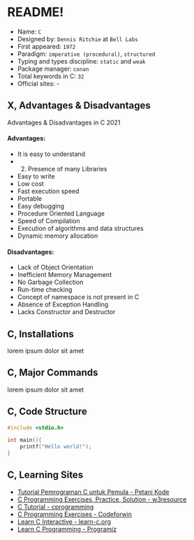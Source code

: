 # README!
* Name: `C`
* Designed by: `Dennis Ritchie` at `Bell Labs`
* First appeared: `1972`
* Paradigm:  `imperative (procedural)`, `structured`
* Typing and types discipline: `static` and `weak`
* Package manager: `conan`
* Total keywords in C: `32` 
* Official sites: -

## X, Advantages & Disadvantages
Advantages & Disadvantages in C 2021
#### Advantages:
* It is easy to understand
* 2. Presence of many Libraries
* Easy to write
* Low cost
* Fast execution speed
* Portable
* Easy debugging
* Procedure Oriented Language
* Speed of Compilation
* Execution of algorithms and data structures
* Dynamic memory allocation
#### Disadvantages:
* Lack of Object Orientation
* Inefficient Memory Management
* No Garbage Collection
* Run-time checking
* Concept of namespace is not present in C
* Absence of Exception Handling
* Lacks Constructor and Destructor

## C, Installations
lorem ipsum dolor sit amet

## C, Major Commands
lorem ipsum dolor sit amet

## C, Code Structure
```c
#include <stdio.h>

int main(){
	printf("Hello world!");
}
```

## C, Learning Sites
* [Tutorial Pemrograman C untuk Pemula - Petani Kode](https://www.petanikode.com/tutorial/c/)
* [C Programming Exercises, Practice, Solution - w3resource](https://www.w3resource.com/c-programming-exercises/)
* [C Tutorial - cprogramming](https://www.cprogramming.com/tutorial/c-tutorial.html)
* [C Programming Exercises - Codeforwin](https://codeforwin.org/)
* [Learn C Interactive - learn-c.org](https://www.learn-c.org/)
* [Learn C Programming - Programiz](https://www.programiz.com/c-programming)